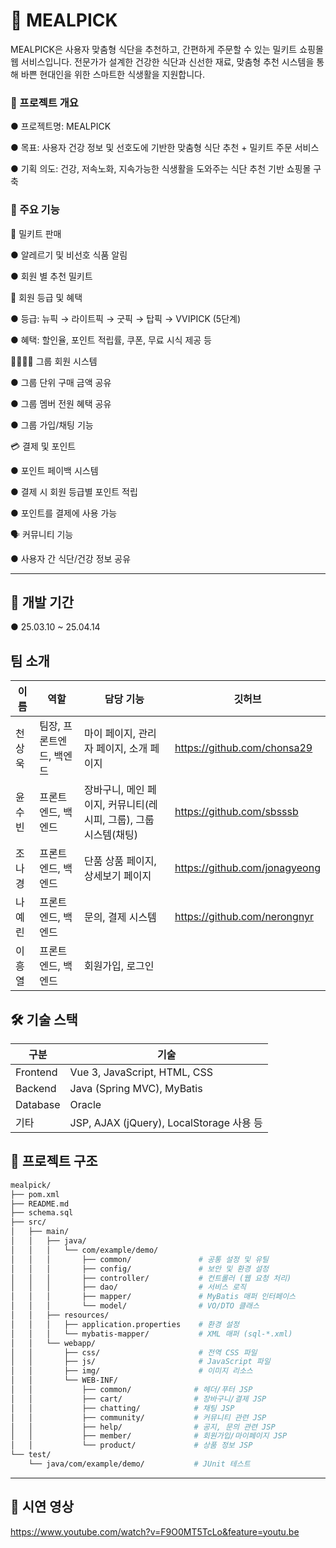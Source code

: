 # 🥗 MEALPICK

MEALPICK은 사용자 맞춤형 식단을 추천하고, 간편하게 주문할 수 있는 밀키트 쇼핑몰 웹 서비스입니다.
전문가가 설계한 건강한 식단과 신선한 재료, 맞춤형 추천 시스템을 통해 바쁜 현대인을 위한 스마트한 식생활을 지원합니다.


### 📌 프로젝트 개요

● 프로젝트명: MEALPICK

● 목표: 사용자 건강 정보 및 선호도에 기반한 맞춤형 식단 추천 + 밀키트 주문 서비스

● 기획 의도: 건강, 저속노화, 지속가능한 식생활을 도와주는 식단 추천 기반 쇼핑몰 구축


### 🔑 주요 기능

🍱 밀키트 판매

● 알레르기 및 비선호 식품 알림

● 회원 별 추천 밀키트


🏅 회원 등급 및 혜택

● 등급: 뉴픽 → 라이트픽 → 굿픽 → 탑픽 → VVIPICK (5단계)

● 혜택: 할인율, 포인트 적립률, 쿠폰, 무료 시식 제공 등


👨‍👩‍👧‍👦 그룹 회원 시스템

● 그룹 단위 구매 금액 공유

● 그룹 멤버 전원 혜택 공유

● 그룹 가입/채팅 기능


💳 결제 및 포인트

● 포인트 페이백 시스템

● 결제 시 회원 등급별 포인트 적립

● 포인트를 결제에 사용 가능


🗣 커뮤니티 기능

● 사용자 간 식단/건강 정보 공유

---


## 📆 개발 기간

● 25.03.10 ~ 25.04.14


## 팀 소개
|이름|역할|담당 기능|깃허브|
|------|---|---|---|
|천상욱|팀장, 프론트엔드, 백엔드|마이 페이지, 관리자 페이지, 소개 페이지|https://github.com/chonsa29|
|윤수빈|프론트엔드, 백엔드|장바구니, 메인 페이지, 커뮤니티(레시피, 그룹), 그룹 시스템(채팅)|https://github.com/sbsssb|
|조나경|프론트엔드, 백엔드|단품 상품 페이지, 상세보기 페이지|https://github.com/jonagyeong|
|나예린|프론트엔드, 백엔드|문의, 결제 시스템|https://github.com/nerongnyr|
|이흥열|프론트엔드, 백엔드|회원가입,  로그인|

## 🛠️ 기술 스택
|구분|기술|
|------|---|
|Frontend|Vue 3, JavaScript, HTML, CSS|
|Backend|Java (Spring MVC), MyBatis|
|Database|Oracle|
|기타|JSP, AJAX (jQuery), LocalStorage 사용 등|

## 📂 프로젝트 구조

```bash
mealpick/
├── pom.xml
├── README.md
├── schema.sql
├── src/
│   ├── main/
│   │   ├── java/
│   │   │   └── com/example/demo/
│   │   │       ├── common/               # 공통 설정 및 유틸
│   │   │       ├── config/               # 보안 및 환경 설정
│   │   │       ├── controller/           # 컨트롤러 (웹 요청 처리)
│   │   │       ├── dao/                  # 서비스 로직
│   │   │       ├── mapper/               # MyBatis 매퍼 인터페이스
│   │   │       └── model/                # VO/DTO 클래스
│   │   ├── resources/
│   │   │   ├── application.properties    # 환경 설정
│   │   │   └── mybatis-mapper/           # XML 매퍼 (sql-*.xml)
│   │   └── webapp/
│   │       ├── css/                      # 전역 CSS 파일
│   │       ├── js/                       # JavaScript 파일
│   │       ├── img/                      # 이미지 리소스
│   │       └── WEB-INF/
│   │           ├── common/              # 헤더/푸터 JSP
│   │           ├── cart/                # 장바구니/결제 JSP
│   │           ├── chatting/            # 채팅 JSP
│   │           ├── community/           # 커뮤니티 관련 JSP
│   │           ├── help/                # 공지, 문의 관련 JSP
│   │           ├── member/              # 회원가입/마이페이지 JSP
│   │           └── product/             # 상품 정보 JSP
└── test/
    └── java/com/example/demo/           # JUnit 테스트
```

---
## 📸 시연 영상
https://www.youtube.com/watch?v=F9O0MT5TcLo&feature=youtu.be

